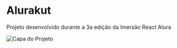 # Alurakut

Projeto desenvolvido durante a 3a edição da Imersão React Alura  


![Capa do Projeto](https://gerador-de-imagens-omariosouto-alura-challenges.vercel.app/api/image-generator?url=https://alurakut-sage-three.vercel.app/)
